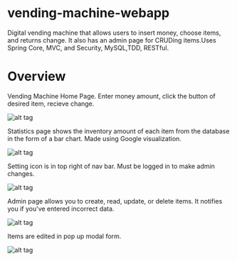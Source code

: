 # vending-machine-webapp
Digital vending machine that allows users to insert money, choose items, and returns change. It also has an admin page for CRUDing items.Uses Spring Core, MVC, and Security, MySQL,TDD, RESTful.

# Overview

Vending Machine Home Page. Enter money amount, click the button of desired item, recieve change.

![alt tag](https://github.com/sarahboka/vending-machine-webapp/blob/master/images/vendHome.png)

Statistics page shows the inventory amount of each item from the database in the form of a bar chart. Made using Google visualization.

![alt tag](https://github.com/sarahboka/vending-machine-webapp/blob/master/images/vendStats.png)

Setting icon is in top right of nav bar. Must be logged in to make admin changes.

![alt tag](https://github.com/sarahboka/vending-machine-webapp/blob/master/images/vendLogin.png)

Admin page allows you to create, read, update, or delete items. It notifies you if you've entered incorrect data.

![alt tag](https://github.com/sarahboka/vending-machine-webapp/blob/master/images/vendAdminValidation.png)

Items are edited in pop up modal form.

![alt tag](https://github.com/sarahboka/vending-machine-webapp/blob/master/images/vendEditModal.png)

